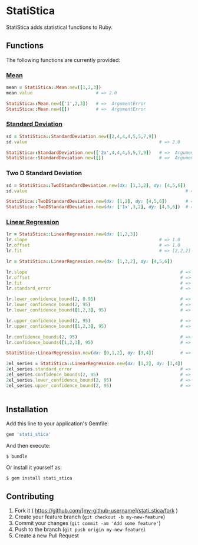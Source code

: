 # StatiStica

StatiStica adds statistical functions to Ruby.

## Functions

The following functions are currently provided:

### [Mean](http://www.stats.gla.ac.uk/steps/glossary/presenting_data.html#sampmean)

```ruby
mean = StatiStica::Mean.new([1,2,3])
mean.value                        # => 2.0

StatiStica::Mean.new(['1',2,3])   # =>  ArgumentError
StatiStica::Mean.new([])          # =>  ArgumentError
```

### [Standard Deviation](http://www.stats.gla.ac.uk/steps/glossary/presenting_data.html#standev)

```ruby
sd = StatiStica::StandardDeviation.new([2,4,4,4,5,5,7,9])
sd.value                                                  # => 2.0

StatiStica::StandardDeviation.new(['2x',4,4,4,5,5,7,9])   # =>  ArgumentError
StatiStica::StandardDeviation.new([])                     # =>  ArgumentError
```

### Two D Standard Deviation

```ruby
sd = StatiStica::TwoDStandardDeviation.new(dx: [1,3,2], dy: [4,5,6])
sd.value                                                            # => 3.1091263510296048

StatiStica::TwoDStandardDeviation.new(dx: [1,2], dy: [4,5,6])       # =>  ArgumentError
StatiStica::TwoDStandardDeviation.new(dx: ['1x',3,2], dy: [4,5,6])  # =>  ArgumentError
```

### [Linear Regression](http://en.wikipedia.org/wiki/Linear_regression)


```ruby
lr = StatiStica::LinearRegression.new(dx: [1,2,3])
lr.slope                                                  # => 1.0
lr.offset                                                 # => 1.0
lr.fit                                                    # => [2,2,2]

lr = StatiStica::LinearRegression.new(dx: [1,3,2], dy: [4,5,6])

lr.slope                                                          # => 0.0
lr.offset                                                         # => 5.0
lr.fit                                                            # => [5,5,5]
lr.standard_error                                                 # => 1.414...

lr.lower_confidence_bound(2, 0.95)                                # => -5.374...
lr.lower_confidence_bound(2, 95)                                  # => -5.374...
lr.lower_confidence_bound([1,2,3], 95)                            # => [-11.404..., -5.374..., -11.404...]

lr.upper_confidence_bound(2, 95)                                  # => 15.374...
lr.upper_confidence_bound([1,2,3], 95)                            # => [21.404..., 15.374..., 21.404...]

lr.confidence_bounds(2, 95)                                       # => [-5.374..., 15.374...]
lr.confidence_bounds([1,2,3], 95)                                 # => [[-11.404..., 21.404...], [-5.374..., 15.374...], [-11.404..., 21.4040...]]]

StatiStica::LinearRegression.new(dx: [0,1,2], dy: [3,4])          # =>  ArgumentError

2el_series = StatiStica::LinearRegression.new(dx: [1,2], dy: [3,4])
2el_series.standard_error                                         # =>  ArgumentError
2el_series.confidence_bounds(2, 95)                               # =>  ArgumentError
2el_series.lower_confidence_bound(2, 95)                          # =>  ArgumentError
2el_series.upper_confidence_bound(2, 95)                          # =>  ArgumentError
                   
```

## Installation

Add this line to your application's Gemfile:

```ruby
gem 'stati_stica'
```

And then execute:

    $ bundle

Or install it yourself as:

    $ gem install stati_stica

## Contributing

1. Fork it ( https://github.com/[my-github-username]/stati_stica/fork )
2. Create your feature branch (`git checkout -b my-new-feature`)
3. Commit your changes (`git commit -am 'Add some feature'`)
4. Push to the branch (`git push origin my-new-feature`)
5. Create a new Pull Request
